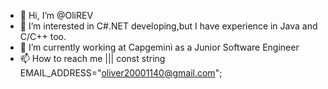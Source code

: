- 👋 Hi, I’m @OliREV
- 👀 I’m interested in C#\.NET developing,but I have experience in Java and C/C++ too.
- 🌱 I’m currently working at Capgemini as a Junior Software Engineer
- 📫 How to reach me ||| const string EMAIL_ADDRESS="oliver20001140@gmail.com";

<!---
OliREV/OliREV is a ✨ special ✨ repository because its `README.md` (this file) appears on your GitHub profile.
You can click the Preview link to take a look at your changes.
--->
